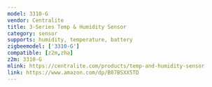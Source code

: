 ```yaml
---
model: 3310-G
vendor: Centralite
title: 3-Series Temp & Humidity Sensor
category: sensor
supports: humidity, temperature, battery
zigbeemodel: ['3310-G']
compatible: [z2m,zha]
z2m: 3310-G
mlink: https://centralite.com/products/temp-and-humidity-sensor
link: https://www.amazon.com/dp/B07BSXX5TD
---
```

